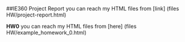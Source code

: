 ##IE360 Project Report
you can reach my HTML files from [link]
(files HW/project-report.html)

**HW0**
you can reach my HTML files from [here]
(files HW/example_homework_0.html)
